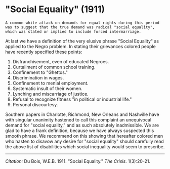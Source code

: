 # "Social Equality" (1911)


```{margin}
A common white attack on demands for equal rights during this period was to suggest that the true demand was radical "social equality", which was stated or implied to include forced intermarriage.
```

At last we have a definition of the very elusive phrase "Social Equality" as applied to the Negro problem. In stating their grievances colored people have recently specified these points:
1. Disfranchisement, even of educated Negroes.
2. Curtailment of common school training.
3. Confinement to "Ghettos."
4. Discrimination in wages.
5. Confinement to menial employment.
6. Systematic insult of their women.
7. Lynching and miscarriage of justice.
8. Refusal to recognize fitness "in political or industrial life."
9. Personal discourtesy.

Southern papers in Charlotte, Richmond, New Orleans and Nashville have with singular unanimity hastened to call this complaint an unequivocal demand for "social equality," and as such absolutely inadmissible. We are glad to have a frank definition, because we have always suspected this smooth phrase. We recommend on this showing that hereafter colored men who hasten to disavow any desire for "social equality" should carefully read the above list of disabilities which social inequality would seem to prescribe.

________________
*Citation:* Du Bois, W.E.B. 1911. "Social Equality." *The Crisis*. 1(3):20-21.
